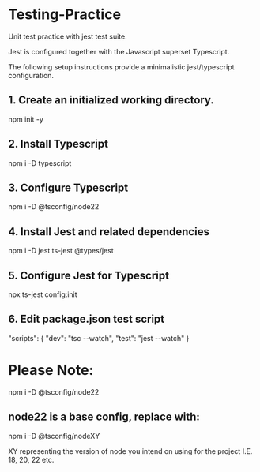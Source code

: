 # Testing-Practice

Unit test practice with jest test suite.

Jest is configured together with the Javascript superset Typescript.

The following setup instructions provide a minimalistic jest/typescript configuration.

## 1. Create an initialized working directory.

npm init -y

## 2. Install Typescript

npm i -D typescript

## 3. Configure Typescript

npm i -D @tsconfig/node22

## 4. Install Jest and related dependencies

npm i -D jest ts-jest @types/jest

## 5. Configure Jest for Typescript

npx ts-jest config:init

## 6. Edit package.json test script

"scripts": {
"dev": "tsc --watch",
"test": "jest --watch"
}

# Please Note:

npm i -D @tsconfig/node22

## node22 is a base config, replace with:

npm i -D @tsconfig/nodeXY

XY representing the version of node you intend on using for the project I.E. 18, 20, 22 etc.
